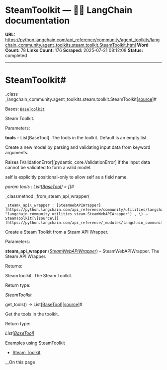 # SteamToolkit — 🦜🔗 LangChain  documentation

**URL:** https://python.langchain.com/api_reference/community/agent_toolkits/langchain_community.agent_toolkits.steam.toolkit.SteamToolkit.html
**Word Count:** 78
**Links Count:** 176
**Scraped:** 2025-07-21 08:12:08
**Status:** completed

---

# SteamToolkit\#

_class _langchain\_community.agent\_toolkits.steam.toolkit.SteamToolkit[\[source\]](https://python.langchain.com/api_reference/_modules/langchain_community/agent_toolkits/steam/toolkit.html#SteamToolkit)\#     

Bases: [`BaseToolkit`](https://python.langchain.com/api_reference/core/tools/langchain_core.tools.base.BaseToolkit.html#langchain_core.tools.base.BaseToolkit "langchain_core.tools.base.BaseToolkit")

Steam Toolkit.

Parameters:     

**tools** – List\[BaseTool\]. The tools in the toolkit. Default is an empty list.

Create a new model by parsing and validating input data from keyword arguments.

Raises \[ValidationError\]\[pydantic\_core.ValidationError\] if the input data cannot be validated to form a valid model.

self is explicitly positional-only to allow self as a field name.

_param _tools _: List\[[BaseTool](https://python.langchain.com/api_reference/core/tools/langchain_core.tools.base.BaseTool.html#langchain_core.tools.base.BaseTool "langchain_core.tools.base.BaseTool")\]__ = \[\]_\#     

_classmethod _from\_steam\_api\_wrapper\(

    _steam\_api\_wrapper : [SteamWebAPIWrapper](https://python.langchain.com/api_reference/community/utilities/langchain_community.utilities.steam.SteamWebAPIWrapper.html#langchain_community.utilities.steam.SteamWebAPIWrapper "langchain_community.utilities.steam.SteamWebAPIWrapper")_, \) → SteamToolkit[\[source\]](https://python.langchain.com/api_reference/_modules/langchain_community/agent_toolkits/steam/toolkit.html#SteamToolkit.from_steam_api_wrapper)\#     

Create a Steam Toolkit from a Steam API Wrapper.

Parameters:     

**steam\_api\_wrapper** \([_SteamWebAPIWrapper_](https://python.langchain.com/api_reference/community/utilities/langchain_community.utilities.steam.SteamWebAPIWrapper.html#langchain_community.utilities.steam.SteamWebAPIWrapper "langchain_community.utilities.steam.SteamWebAPIWrapper")\) – SteamWebAPIWrapper. The Steam API Wrapper.

Returns:     

SteamToolkit. The Steam Toolkit.

Return type:     

_SteamToolkit_

get\_tools\(\) → List\[[BaseTool](https://python.langchain.com/api_reference/core/tools/langchain_core.tools.base.BaseTool.html#langchain_core.tools.base.BaseTool "langchain_core.tools.base.BaseTool")\][\[source\]](https://python.langchain.com/api_reference/_modules/langchain_community/agent_toolkits/steam/toolkit.html#SteamToolkit.get_tools)\#     

Get the tools in the toolkit.

Return type:     

_List_\[[_BaseTool_](https://python.langchain.com/api_reference/core/tools/langchain_core.tools.base.BaseTool.html#langchain_core.tools.base.BaseTool "langchain_core.tools.base.BaseTool")\]

Examples using SteamToolkit

  * [Steam Toolkit](https://python.langchain.com/docs/integrations/tools/steam/)

__On this page